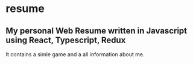 # resume

## My personal Web Resume written in Javascript using React, Typescript, Redux 

It contains a simle game and a all information about me.
